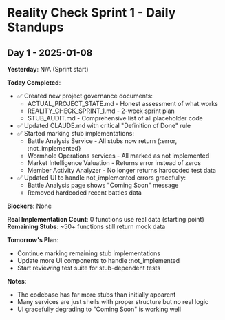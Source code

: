 # Reality Check Sprint 1 - Daily Standups

## Day 1 - 2025-01-08

**Yesterday**: N/A (Sprint start)

**Today Completed**:
- ✅ Created new project governance documents:
  - ACTUAL_PROJECT_STATE.md - Honest assessment of what works
  - REALITY_CHECK_SPRINT_1.md - 2-week sprint plan
  - STUB_AUDIT.md - Comprehensive list of all placeholder code
- ✅ Updated CLAUDE.md with critical "Definition of Done" rule
- ✅ Started marking stub implementations:
  - Battle Analysis Service - All stubs now return {:error, :not_implemented}
  - Wormhole Operations services - All marked as not implemented
  - Market Intelligence Valuation - Returns error instead of zeros
  - Member Activity Analyzer - No longer returns hardcoded test data
- ✅ Updated UI to handle not_implemented errors gracefully:
  - Battle Analysis page shows "Coming Soon" message
  - Removed hardcoded recent battles data

**Blockers**: None

**Real Implementation Count**: 0 functions use real data (starting point)
**Remaining Stubs**: ~50+ functions still return mock data

**Tomorrow's Plan**:
- Continue marking remaining stub implementations
- Update more UI components to handle :not_implemented
- Start reviewing test suite for stub-dependent tests

**Notes**:
- The codebase has far more stubs than initially apparent
- Many services are just shells with proper structure but no real logic
- UI gracefully degrading to "Coming Soon" is working well